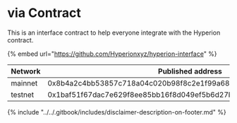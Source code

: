 # via Contract

This is an interface contract to help everyone integrate with the Hyperion contract.

{% embed url="https://github.com/Hyperionxyz/hyperion-interface" %}

<table><thead><tr><th width="132">Network</th><th width="394">Published address</th></tr></thead><tbody><tr><td>mainnet</td><td>0x8b4a2c4bb53857c718a04c020b98f8c2e1f99a68b0f57389a8bf5434cd22e05c</td></tr><tr><td>testnet</td><td>0x1baf51f67dac7e629f8ee85bb16f8d049ef5b6d27b7e6bad3c703f94562dffdd</td></tr></tbody></table>





{% include "../../.gitbook/includes/disclaimer-description-on-footer.md" %}
